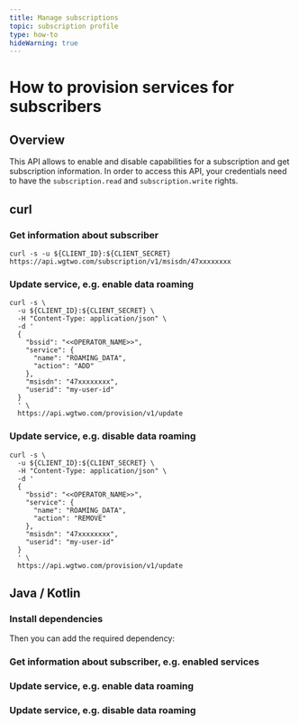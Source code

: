 ```yaml
---
title: Manage subscriptions
topic: subscription profile
type: how-to
hideWarning: true
---
```


# How to provision services for subscribers

## Overview

This API allows to enable and disable capabilities for a subscription and get subscription information.
In order to access this API, your credentials need to have the `subscription.read` and `subscription.write` rights.

<DemoConfigurer />

## curl

### Get information about subscriber
```shell script
curl -s -u ${CLIENT_ID}:${CLIENT_SECRET} https://api.wgtwo.com/subscription/v1/msisdn/47xxxxxxxx
```

### Update service, e.g. enable data roaming
```shell script
curl -s \
  -u ${CLIENT_ID}:${CLIENT_SECRET} \
  -H "Content-Type: application/json" \
  -d '
  {
    "bssid": "<<OPERATOR_NAME>>",
    "service": {
      "name": "ROAMING_DATA",
      "action": "ADD"
    },
    "msisdn": "47xxxxxxxx",
    "userid": "my-user-id"
  }
  ' \
  https://api.wgtwo.com/provision/v1/update
```

### Update service, e.g. disable data roaming
```shell script
curl -s \
  -u ${CLIENT_ID}:${CLIENT_SECRET} \
  -H "Content-Type: application/json" \
  -d '
  {
    "bssid": "<<OPERATOR_NAME>>",
    "service": {
      "name": "ROAMING_DATA",
      "action": "REMOVE"
    },
    "msisdn": "47xxxxxxxx",
    "userid": "my-user-id"
  }
  ' \
  https://api.wgtwo.com/provision/v1/update
```

## Java / Kotlin

### Install dependencies
<JitpackDependency />

Then you can add the required dependency:

<ClientDependencies :clients="['rest']"/>

### Get information about subscriber, e.g. enabled services
<GithubCode fileUrl="https://github.com/working-group-two/docs.wgtwo.com/blob/master/examples/kotlin/operator/provision/src/main/kotlin/GetSubscriptionInfo.kt" language="kotlin" />

### Update service, e.g. enable data roaming
<GithubCode fileUrl="https://github.com/working-group-two/docs.wgtwo.com/blob/master/examples/kotlin/operator/provision/src/main/kotlin/EnableRoamingData.kt" language="kotlin" />

### Update service, e.g. disable data roaming
<GithubCode fileUrl="https://github.com/working-group-two/docs.wgtwo.com/blob/master/examples/kotlin/operator/provision/src/main/kotlin/DisableRoamingData.kt" language="kotlin" />

